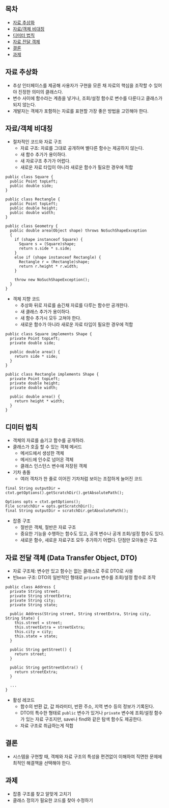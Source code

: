 ## 목차 ##
- [자료 추상화](#1)
- [자료/객체 비대칭](#2)
- [디미터 법칙](#3)
- [자료 전달 객체](#4)
- [결론](#5)
- [과제](#6)

<a name="1"></a>
## 자료 추상화 ##
- 추상 인터페이스를 제공해 사용자가 구현을 모른 채 자료의 핵심을 조작할 수 있어야 진정한 의미의 클래스다.
- 변수 사이에 함수라는 계층을 넣거나, 조회/설정 함수로 변수를 다룬다고 클래스가 되지 않는다.
- 개발자는 객체가 포함하는 자료를 표현할 가장 좋은 방법을 고민해야 한다.

<a name="2"></a>
## 자료/객체 비대칭 ##
- 절차적인 코드와 자료 구조
  - 자료 구조: 자료를 그대로 공개하며 별다른 함수는 제공하지 않는다.
  - 새 함수 추가가 용이하다.
  - 새 자료구조 추가가 어렵다.
  - 새로운 자료 타입이 아니라 새로운 함수가 필요한 경우에 적합
```
public class Square {
  public Point topLeft;
  public double side;
}

public class Rectangle {
  public Point topLeft;
  public double height;
  public double width;
}

public class Geometry {
  public double area(Object shape) throws NoSuchShapeException
  {
    if (shape instanceof Square) {
      Square s = (Square)shape;
      return s.side * s.side;
    }
    else if (shape instanceof Rectangle) {
      Rectangle r = (Rectangle)shape;
      return r.height * r.width;
    }
    
    throw new NoSuchShapeException();
  }
}
```
- 객체 지향 코드
  - 추상화 뒤로 자료를 숨긴채 자료를 다루는 함수만 공개한다.
  - 새 클래스 추가가 용이하다.
  - 새 함수 추가시 모두 고쳐야 한다.
  - 새로운 함수가 아니라 새로운 자료 타입이 필요한 경우에 적합
```
public class Square implements Shape {
  private Point topLeft;
  private double side;
  
  public double area() {
    return side * side;
  }
}

public class Rectangle implements Shape {
  private Point topLeft;
  private double height;
  private double width;
  
  public double area() {
    return height * width;
  }
}
```

<a name="3"></a>
## 디미터 법칙 ##
- 객체의 자료를 숨기고 함수를 공개하라.
- 클래스가 호출 할 수 있는 객체 메서드
  - 메서드에서 생성한 객체
  - 메서드에 인수로 넘어온 객체
  - 클래스 인스턴스 변수에 저장된 객체
- 기차 충돌
  - 여러 객차가 한 줄로 이어진 기차처럼 보이는 조잡하게 늘어진 코드
```
final String outputDir = ctxt.getOptions().getScratchDir().getAbsolutePath();
```
```
Options opts = ctxt.getOptions();
File scratchDir = opts.getScratchDir();
final String outputDir = scratchDir.getAbsolutePath();
```
- 잡종 구조
  - 절반은 객체, 절반은 자료 구조
  - 중요한 기능을 수행하는 함수도 있고, 공개 변수나 공개 조회/설정 함수도 있다.
  - 새로운 함수, 새로운 자료구조 모두 추가하기 어렵다. 단점만 모아놓은 구조

<a name="4"></a>
## 자료 전달 객체 (Data Transfer Object, DTO) ##
- 자료 구조체: 변수만 있고 함수는 없는 클래스로 주로 DTO로 사용
- 빈`bean` 구조: DTO의 일반적인 형태로 `private` 변수를 조회/설정 함수로 조작
```
public class Address {
  private String street;
  private String streetExtra;
  private String city;
  private String state;
  
  public Address(String street, String streetExtra, String city, String State) {
    this.street = street;
    this.streetExtra = streetExtra;
    this.city = city;
    this.state = state;
  }
  
  public String getStreet() {
    return street;
  }
  
  public String getStreetExtra() {
    return streetExtra;
  }
  
  ...
}
```
- 활성 레코드
  - 함수의 반환 값, 값 파라미터, 반환 주소, 지역 변수 등의 정보가 기록된다.
  - DTO의 특수한 형태로 `public` 변수가 있거나 `private` 변수에 조회/설정 함수가 있는 자료 구조지만, save나 find와 같은 탐색 함수도 제공한다.
  - 자료 구조로 취급하는게 적합

<a name="5"></a>
## 결론 ##
- 시스템을 구현할 때, 객체와 자료 구조의 특성을 편견없이 이해하여 직면한 문제에 최적인 해결책을 선택해야 한다.

<a name="6"></a>
## 과제 ##
- 잡종 구조를 찾고 알맞게 고치기
- 클래스 정의가 필요한 코드를 찾아 수정하기
